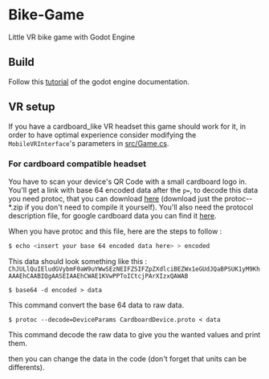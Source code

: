 # Bike-Game
Little VR bike game with Godot Engine

## Build
Follow this [tutorial](https://docs.godotengine.org/en/stable/getting_started/workflow/export/android_custom_build.html#doc-android-custom-build) of the godot engine documentation.

## VR setup
If you have a cardboard_like VR headset this game should work for it, in order to have optimal experience consider modifying the `MobileVRInterface`'s parameters in [src/Game.cs](https://github.com/Faymoon/Bike-Game/blob/master/src/Game.cs#L54).

### For cardboard compatible headset
You have to scan your device's QR Code with a small cardboard logo in. You'll get a link with base 64 encoded data after the `p=`, to decode this data you need protoc, that you can download [here](https://github.com/protocolbuffers/protobuf/releases) (download just the protoc-<version>-*.zip if you don't need to compile it yourself). 
You'll also need the protocol description file, for google cardboard data you can find it [here](https://github.com/google/wwgc/blob/master/www/CardboardDevice.proto).

When you have protoc and this file, here are the steps to follow :
```bash
$ echo <insert your base 64 encoded data here> > encoded
```
This data should look something like this : `ChJULlQuIEludGVybmF0aW9uYWwSEzNEIFZSIFZpZXdlciBEZWx1eGUdJQaBPSUK1yM9KhAAAEhCAABIQgAASEIAAEhCWAE1KVwPPToICtcjPArXIzxQAWAB`
```
$ base64 -d encoded > data
```
This command convert the base 64 data to raw data.
```
$ protoc --decode=DeviceParams CardboardDevice.proto < data
```
This command decode the raw data to give you the wanted values and print them.

then you can change the data in the code (don't forget that units can be differents).
